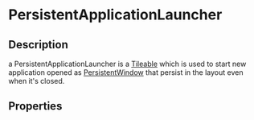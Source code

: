 # PersistentApplicationLauncher

## Description

a PersistentApplicationLauncher is a [Tileable](tileable.md) which is used to start new application opened as [PersistentWindow](persistent_window.md) that persist in the layout even when it's closed.

## Properties

